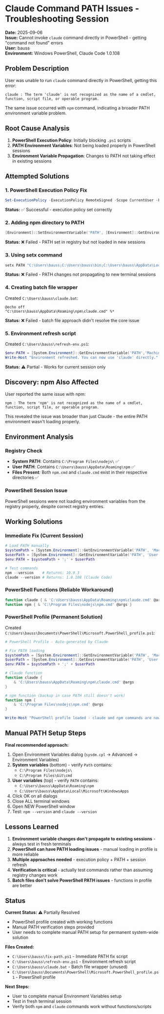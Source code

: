 # Claude Command PATH Issues - Troubleshooting Session

**Date:** 2025-09-06  
**Issue:** Cannot invoke `claude` command directly in PowerShell - getting "command not found" errors  
**User:** bauss  
**Environment:** Windows PowerShell, Claude Code 1.0.108

## Problem Description

User was unable to run `claude` command directly in PowerShell, getting this error:
```
claude : The term 'claude' is not recognized as the name of a cmdlet, function, script file, or operable program.
```

The same issue occurred with `npm` command, indicating a broader PATH environment variable problem.

## Root Cause Analysis

1. **PowerShell Execution Policy**: Initially blocking `.ps1` scripts
2. **PATH Environment Variables**: Not being loaded properly in PowerShell sessions
3. **Environment Variable Propagation**: Changes to PATH not taking effect in existing sessions

## Attempted Solutions

### 1. PowerShell Execution Policy Fix
```powershell
Set-ExecutionPolicy -ExecutionPolicy RemoteSigned -Scope CurrentUser -Force
```
**Status:** ✅ Successful - execution policy set correctly

### 2. Adding npm directory to PATH
```powershell
[Environment]::SetEnvironmentVariable('PATH', [Environment]::GetEnvironmentVariable('PATH', 'User') + ';C:\Users\bauss\AppData\Roaming\npm', 'User')
```
**Status:** ❌ Failed - PATH set in registry but not loaded in new sessions

### 3. Using setx command
```powershell
setx PATH "C:\Users\bauss;C:\Users\bauss\bin;C:\Users\bauss\AppData\Local\Microsoft\WindowsApps;C:\Users\bauss\AppData\Local\Programs\Microsoft VS Code\bin;C:\Users\bauss\AppData\Roaming\npm;C:\Program Files\nodejs"
```
**Status:** ❌ Failed - PATH changes not propagating to new terminal sessions

### 4. Creating batch file wrapper
Created `C:\Users\bauss\claude.bat`:
```batch
@echo off
"C:\Users\bauss\AppData\Roaming\npm\claude.cmd" %*
```
**Status:** ❌ Failed - batch file approach didn't resolve the core issue

### 5. Environment refresh script
Created `C:\Users\bauss\refresh-env.ps1`:
```powershell
$env:PATH = [System.Environment]::GetEnvironmentVariable('PATH','Machine') + ';' + [System.Environment]::GetEnvironmentVariable('PATH','User')
Write-Host "Environment refreshed. You can now use 'claude' directly."
```
**Status:** ⚠️ Partial - Works for current session only

## Discovery: npm Also Affected

User reported the same issue with npm:
```
npm : The term 'npm' is not recognized as the name of a cmdlet, function, script file, or operable program.
```

This revealed the issue was broader than just Claude - the entire PATH environment wasn't loading properly.

## Environment Analysis

### Registry Check
- **System PATH**: Contains `C:\Program Files\nodejs\` ✅
- **User PATH**: Contains `C:\Users\bauss\AppData\Roaming\npm` ✅
- **Files Present**: Both `npm.cmd` and `claude.cmd` exist in their respective directories ✅

### PowerShell Session Issue
PowerShell sessions were not loading environment variables from the registry properly, despite correct registry entries.

## Working Solutions

### Immediate Fix (Current Session)
```powershell
# Load PATH manually
$systemPath = [System.Environment]::GetEnvironmentVariable('PATH', 'Machine')
$userPath = [System.Environment]::GetEnvironmentVariable('PATH', 'User')  
$env:PATH = $systemPath + ';' + $userPath

# Test commands
npm --version    # Returns: 10.9.3
claude --version # Returns: 1.0.108 (Claude Code)
```

### PowerShell Functions (Reliable Workaround)
```powershell
function claude { & 'C:\Users\bauss\AppData\Roaming\npm\claude.cmd' @args }
function npm { & 'C:\Program Files\nodejs\npm.cmd' @args }
```

### PowerShell Profile (Permanent Solution)
Created `C:\Users\bauss\Documents\PowerShell\Microsoft.PowerShell_profile.ps1`:
```powershell
# PowerShell Profile - Auto-generated by Claude

# Fix PATH loading
$systemPath = [System.Environment]::GetEnvironmentVariable('PATH', 'Machine')
$userPath = [System.Environment]::GetEnvironmentVariable('PATH', 'User')
$env:PATH = $systemPath + ';' + $userPath

# Claude function
function claude {
    & 'C:\Users\bauss\AppData\Roaming\npm\claude.cmd' @args
}

# npm function (backup in case PATH still doesn't work)  
function npm {
    & 'C:\Program Files\nodejs\npm.cmd' @args
}

Write-Host "PowerShell profile loaded - claude and npm commands are now available!"
```

## Manual PATH Setup Steps

**Final recommended approach:**

1. Open Environment Variables dialog (`sysdm.cpl` → Advanced → Environment Variables)
2. **System variables** (bottom) - verify `Path` contains:
   - `C:\Program Files\nodejs\`
   - `C:\Program Files\Git\cmd`
3. **User variables** (top) - verify `PATH` contains:
   - `C:\Users\bauss\AppData\Roaming\npm`
   - `C:\Users\bauss\AppData\Local\Microsoft\WindowsApps`
4. Click OK on all dialogs
5. Close ALL terminal windows
6. Open NEW PowerShell window
7. Test: `npm --version` and `claude --version`

## Lessons Learned

1. **Environment variable changes don't propagate to existing sessions** - always test in fresh terminals
2. **PowerShell can have PATH loading issues** - manual loading in profile is more reliable
3. **Multiple approaches needed** - execution policy + PATH + session refresh
4. **Verification is critical** - actually test commands rather than assuming registry changes work
5. **Batch files don't solve PowerShell PATH issues** - functions in profile are better

## Status

**Current Status:** ⚠️ Partially Resolved
- PowerShell profile created with working functions
- Manual PATH verification steps provided
- User needs to complete manual PATH setup for permanent system-wide solution

**Files Created:**
- `C:\Users\bauss\fix-path.ps1` - Immediate PATH fix script
- `C:\Users\bauss\refresh-env.ps1` - Environment refresh script  
- `C:\Users\bauss\claude.bat` - Batch file wrapper (unused)
- `C:\Users\bauss\Documents\PowerShell\Microsoft.PowerShell_profile.ps1` - PowerShell profile

**Next Steps:**
- User to complete manual Environment Variables setup
- Test in fresh terminal session
- Verify both `npm` and `claude` commands work without functions/scripts